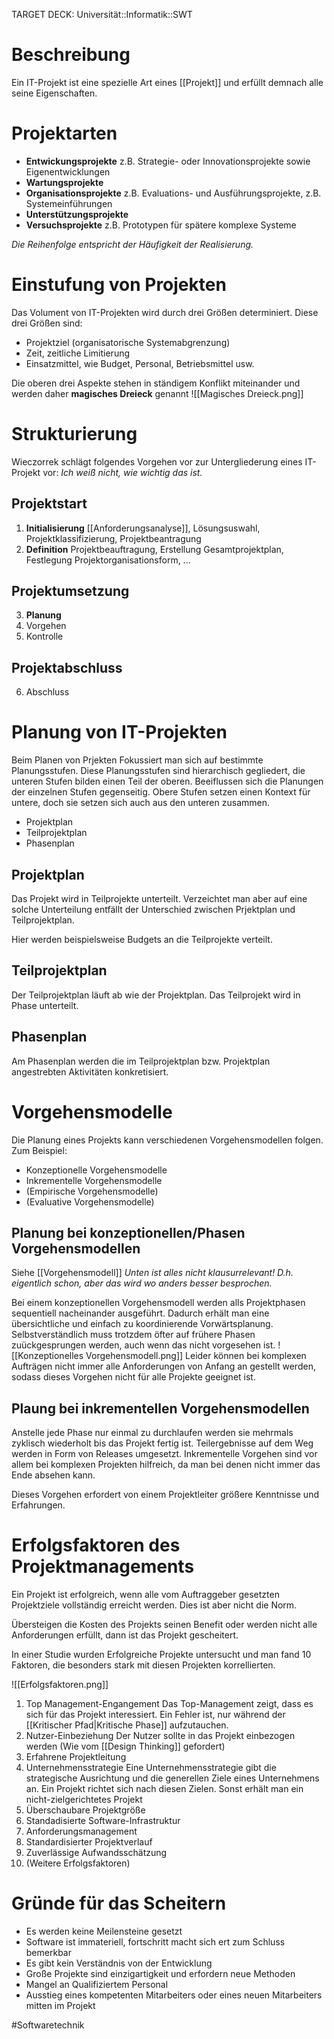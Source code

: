 TARGET DECK: Universität::Informatik::SWT

# Beschreibung
Ein IT-Projekt ist eine spezielle Art eines [[Projekt]] und erfüllt demnach alle seine Eigenschaften.

# Projektarten
- **Entwickungsprojekte**
z.B. Strategie- oder Innovationsprojekte sowie Eigenentwicklungen
- **Wartungsprojekte**
- **Organisationsprojekte**
z.B. Evaluations- und Ausführungsprojekte, z.B. Systemeinführungen
- **Unterstützungsprojekte**
- **Versuchsprojekte**
z.B. Prototypen für spätere komplexe Systeme

*Die Reihenfolge entspricht der Häufigkeit der Realisierung.*

# Einstufung von Projekten
Das Volument von IT-Projekten wird durch drei Größen determiniert.
Diese drei Größen sind:
- Projektziel (organisatorische Systemabgrenzung)
- Zeit, zeitliche Limitierung
- Einsatzmittel, wie Budget, Personal, Betriebsmittel usw.

Die oberen drei Aspekte stehen in ständigem Konflikt miteinander und werden daher **magisches Dreieck** genannt
![[Magisches Dreieck.png]]


# Strukturierung
Wieczorrek schlägt folgendes Vorgehen vor zur Untergliederung eines IT-Projekt vor:
*Ich weiß nicht, wie wichtig das ist.*
## Projektstart
1. **Initialisierung**
[[Anforderungsanalyse]], Lösungsuswahl, Projektklassifizierung, Projektbeantragung
2. **Definition**
Projektbeauftragung, Erstellung Gesamtprojektplan, Festlegung Projektorganisationsform, ...

## Projektumsetzung
3. **Planung**
4. Vorgehen
5. Kontrolle


## Projektabschluss
6. Abschluss

# Planung von IT-Projekten
Beim Planen von Prjekten Fokussiert man sich auf bestimmte Planungsstufen. Diese Planungsstufen sind hierarchisch gegliedert, die unteren Stufen bilden einen Teil der oberen. Beeiflussen sich die Planungen der einzelnen Stufen gegenseitig. Obere Stufen setzen einen Kontext für untere, doch sie setzen sich auch aus den unteren zusammen.

- Projektplan
- Teilprojektplan
- Phasenplan

## Projektplan
Das Projekt wird in Teilprojekte unterteilt. Verzeichtet man aber auf eine solche Unterteilung entfällt der Unterschied zwischen Prjektplan und Teilprojektplan.

Hier werden beispielsweise Budgets an die Teilprojekte verteilt.

## Teilprojektplan
Der Teilprojektplan läuft ab wie der Projektplan. Das Teilprojekt wird in Phase unterteilt.

## Phasenplan
Am Phasenplan werden die im Teilprojektplan bzw. Projektplan angestrebten Aktivitäten konkretisiert.

# Vorgehensmodelle
Die Planung eines Projekts kann verschiedenen Vorgehensmodellen folgen. Zum Beispiel:
- Konzeptionelle Vorgehensmodelle
- Inkrementelle Vorgehensmodelle
- (Empirische Vorgehensmodelle)
- (Evaluative Vorgehensmodelle)

## Planung bei konzeptionellen/Phasen Vorgehensmodellen
Siehe [[Vorgehensmodell]]
*Unten ist alles nicht klausurrelevant! D.h. eigentlich schon, aber das wird wo anders besser besprochen.*

Bei einem konzeptionellen Vorgehensmodell werden alls Projektphasen sequentiell nacheinander ausgeführt.
Dadurch erhält man eine übersichtliche und einfach zu koordinierende Vorwärtsplanung.
Selbstverständlich muss trotzdem öfter auf frühere Phasen zuückgesprungen werden, auch wenn das nicht vorgesehen ist.
![[Konzeptionelles Vorgehensmodell.png]]
Leider können bei komplexen Aufträgen nicht immer alle Anforderungen von Anfang an gestellt werden, sodass dieses Vorgehen nicht für alle Projekte geeignet ist.

## Plaung bei inkrementellen Vorgehensmodellen
Anstelle jede Phase nur einmal zu durchlaufen werden sie mehrmals zyklisch wiederholt bis das Projekt fertig ist.
Teilergebnisse auf dem Weg werden in Form von Releases umgesetzt.
Inkrementelle Vorgehen sind vor allem bei komplexen Projekten hilfreich, da man bei denen nicht immer das Ende absehen kann.

Dieses Vorgehen erfordert von einem Projektleiter größere Kenntnisse und Erfahrungen.

# Erfolgsfaktoren des Projektmanagements
Ein Projekt ist erfolgreich, wenn alle vom Auftraggeber gesetzten Projektziele vollständig erreicht werden. Dies ist aber nicht die Norm.

Übersteigen die Kosten des Projekts seinen Benefit oder werden nicht alle Anforderungen erfüllt, dann ist das Projekt gescheitert.

In einer Studie wurden Erfolgreiche Projekte untersucht und man fand 10 Faktoren, die besonders stark mit diesen Projekten korrellierten.

![[Erfolgsfaktoren.png]]

1. Top Management-Engangement
Das Top-Management zeigt, dass es sich für das Projekt interessiert.
Ein Fehler ist, nur während der [[Kritischer Pfad|Kritische Phase]] aufzutauchen.
2. Nutzer-Einbeziehung
Der Nutzer sollte in das Projekt einbezogen werden (Wie vom [[Design Thinking]] gefordert)
3. Erfahrene Projektleitung
4. Unternehmensstrategie
Eine Unternehmensstrategie gibt die strategische Ausrichtung und die generellen Ziele eines Unternehmens an. Ein Projekt richtet sich nach diesen Zielen. Sonst erhält man ein nicht-zielgerichtetes Projekt
5. Überschaubare Projektgröße
6. Standadisierte Software-Infrastruktur
7. Anforderungsmanagement
8. Standardisierter Projektverlauf
9. Zuverlässige Aufwandsschätzung
10. (Weitere Erfolgsfaktoren)


# Gründe für das Scheitern
- Es werden keine Meilensteine gesetzt
- Software ist immateriell, fortschritt macht sich ert zum Schluss bemerkbar
- Es gibt kein Verständnis von der Entwicklung
- Große Projekte sind einzigartigkeit und erfordern neue Methoden
- Mangel an Qualifiziertem Personal
- Ausstieg eines kompetenten Mitarbeiters oder eines neuen Mitarbeiters mitten im Projekt



#Softwaretechnik 


